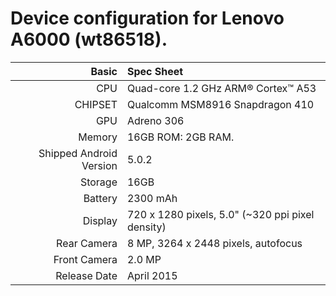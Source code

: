 Device configuration for Lenovo A6000 (wt86518).
==================================================

Basic   | Spec Sheet
-------:|:-------------------------
CPU     | Quad-core 1.2 GHz ARM® Cortex™ A53
CHIPSET | Qualcomm MSM8916 Snapdragon 410
GPU     | Adreno 306
Memory  | 16GB ROM: 2GB RAM.
Shipped Android Version | 5.0.2
Storage | 16GB
Battery | 2300 mAh
Display | 720 x 1280 pixels, 5.0"  (~320 ppi pixel density)
Rear Camera  | 8 MP, 3264 x 2448 pixels, autofocus
Front Camera | 2.0 MP
Release Date | April 2015
